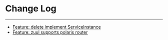 # Change Log
---

- [Feature: delete implement ServiceInstance](https://github.com/Tencent/spring-cloud-tencent/pull/481)
- [Feature: zuul supports polaris router](https://github.com/Tencent/spring-cloud-tencent/pull/502)